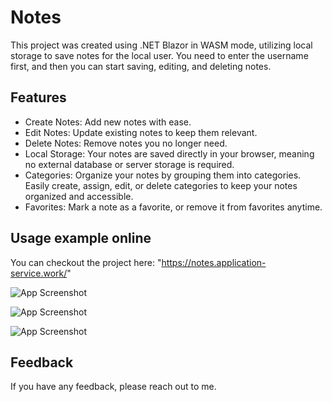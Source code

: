 # Notes

This project was created using .NET Blazor in WASM mode, utilizing local storage to save notes for the local user.
You need to enter the username first, and then you can start saving, editing, and deleting notes.

## Features

- Create Notes: Add new notes with ease.
- Edit Notes: Update existing notes to keep them relevant.
- Delete Notes: Remove notes you no longer need.
- Local Storage: Your notes are saved directly in your browser, meaning no external database or server storage is required.
- Categories: Organize your notes by grouping them into categories. Easily create, assign, edit, or delete categories to keep your notes organized and accessible.
- Favorites: Mark a note as a favorite, or remove it from favorites anytime.

## Usage example online

You can checkout the project here: "https://notes.application-service.work/"

![App Screenshot](https://res.cloudinary.com/imgresd/image/upload/v1743549333/Github/2025-Notes_p6esff.png)

![App Screenshot](https://res.cloudinary.com/imgresd/image/upload/v1743549333/Github/2025-Notes02_idx1db.png)

![App Screenshot](https://res.cloudinary.com/imgresd/image/upload/v1743549333/Github/2025-Notes03_nrdy2y.png)
## Feedback

If you have any feedback, please reach out to me.
